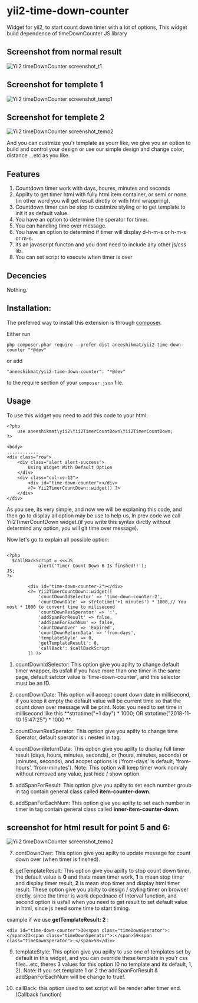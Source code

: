 # yii2-time-down-counter
Widget for yii2, to start count down timer with a lot of options, This widget build dependence of timeDownCounter JS library

## Screenshot from normal result

![Yii2 timeDownCounter screenshot_t1](http://2nees.com/github/timeDownCounter/def-timer-widget.png)

## Screenshot for templete 1

![Yii2 timeDownCounter screenshot_temp1](http://2nees.com/github/timeDownCounter/temp-1.png)

## Screenshot for templete 2

![Yii2 timeDownCounter screenshot_temo2](http://2nees.com/github/timeDownCounter/temp-2.png)

And you can custmize you'r template as yourr like, we give you an option to build and control your design or use our simple design and change color, distance ...etc as you like.

## Features

1. Countdown timer work with days, houres, minutes and seconds
2. Appilty to get timer html with fully html item container, or semi or none.(in other word you will get result dirctly or with html wrappring).
3. Countdown timer can be stop to custmize styling or to get template to init it as default value.
4. You have an option to determine the sperator for timer.
5. You can handling time over message.
6. You have an option to determind if timer will display d-h-m-s or h-m-s or m-s.
7. its an javascript functon and you dont need to include any other js/css lib.
8. You can set script to execute when timer is over

## Decencies

Nothing.

## Installation:
The preferred way to install this extension is through [composer](https://getcomposer.org/).

Either run

`php composer.phar require --prefer-dist aneeshikmat/yii2-time-down-counter "*@dev"`

or add

`"aneeshikmat/yii2-time-down-counter": "*@dev"`

to the require section of your `composer.json` file.

## Usage
To use this widget you need to add this code to your html: 
```
<?php
    use aneeshikmat\yii2\Yii2TimerCountDown\Yii2TimerCountDown;
?>

<body>
............
<div class="row">
    <div class="alert alert-success">
        Using Widget With Default Option
    </div>
    <div class="col-xs-12">
        <div id="time-down-counter"></div>
        <?= Yii2TimerCountDown::widget() ?>
    </div>
</div>

```
As you see, its very simple, and now we will be explaning this code, and then go to display all option may be use to help us,
In prev code we call Yii2TimerCountDown widget.(if you write this syntax dirctly without determind any option, you will git time over message).

Now let's go to explain all possible option:

```

<?php
  $callBackScript = <<<JS
            alert('Timer Count Down 6 Is finshed!!');
JS;
?>

        <div id="time-down-counter-2"></div>
        <?= Yii2TimerCountDown::widget([
            'countDownIdSelector' => 'time-down-counter-2',
            'countDownDate' => strtotime('+1 minutes') * 1000,// You most * 1000 to convert time to milisecond
            'countDownResSperator' => ':',
            'addSpanForResult' => false,
            'addSpanForEachNum' => false,
            'countDownOver' => 'Expired',
            'countDownReturnData' => 'from-days',
            'templateStyle' => 0,
            'getTemplateResult': 0,
            'callBack': $callBackScript
        ]) ?>
```
1) countDownIdSelector: This option give you apilty to change default timer wrapper, its usfall if you have more than one timer in the same page, default selctor value is 'time-down-counter', and this selector must be an ID.

2) countDownDate: This option will accept count down date in millisecond, if you keep it empty the default value will be current time so that the count down over message will be print.
Note: you need to set time in millisecond like this **strtotime("+1 day") * 1000; OR strtotime("2018-11-10 15:47:25") * 1000 **.

3) countDownResSperator: This option give you apilty to change time Sperator, default sperator is **<span class="timeDownSperator">:</span>** nested in <span> tag.
    
4) countDownReturnData: This option give you apilty to display full timer result (days, hours, minutes, seconds), or (hours, minutes, seconds) or (minutes, seconds), and accpet options is ('from-days' is default, 'from-hours', 'from-minutes').
Note: This option will keep timer work nomraly without removed any value, just hide / show option.

5) addSpanForResult: This option give you apilty to set each number groub in <span> tag contain general class called **item-counter-down**.
    
6) addSpanForEachNum: This option give you apilty to set each number in timer in <span> tag contain general class called **inner-item-counter-down**. 
    
## screenshot for html result for point 5 and 6: 

![Yii2 timeDownCounter screenshot_temo2](http://2nees.com/github/timeDownCounter/temp-3.png)

7) contDownOver: This option give you apilty to update message for count down over (when timer is finshed).

8) getTemplateResult: This option give you apilty to stop count down timer, the default value is **0** and thats mean timer work, **1** is mean stop timer and display timer result, **2** is mean stop timer and display html timer result.
These option give you abilty to design / styling timer on browser dirctly, since the timer is work depednace of Interval function, and second option is usfall when you need to get result to set default value in html, since js need some time to start timing.

example if we use **getTemplateResult: 2** :
```
<div id="time-down-counter">30<span class="timeDownSperator">:</span>23<span class="timeDownSperator">:</span>59<span class="timeDownSperator">:</span>58</div>
```
9) templateStyle: This option give you apilty to use one of templates set by default in this widget, and you can override these template in you'r css files...etc, theres 3 values for this option (0 no template and its default, 1, 2).
Note: If you set template 1 or 2 the addSpanForResult & addSpanForEachNum will be change to true!.

10) callBack: this option used to set script will be render after timer end. (Callback function)
